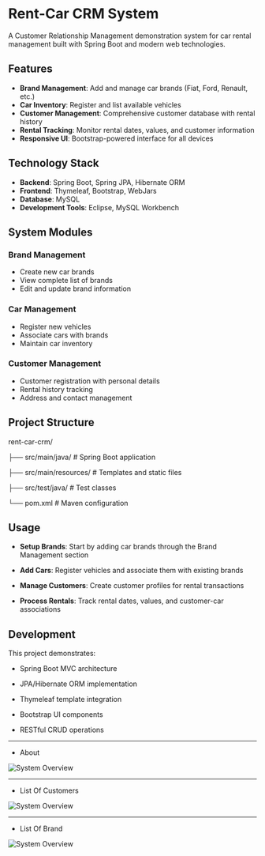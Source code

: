 # Rent-Car CRM System

A Customer Relationship Management demonstration system for car rental management built with Spring Boot and modern web technologies.

## Features

- **Brand Management**: Add and manage car brands (Fiat, Ford, Renault, etc.)
- **Car Inventory**: Register and list available vehicles
- **Customer Management**: Comprehensive customer database with rental history
- **Rental Tracking**: Monitor rental dates, values, and customer information
- **Responsive UI**: Bootstrap-powered interface for all devices

## Technology Stack

- **Backend**: Spring Boot, Spring JPA, Hibernate ORM
- **Frontend**: Thymeleaf, Bootstrap, WebJars
- **Database**: MySQL
- **Development Tools**: Eclipse, MySQL Workbench

## System Modules

### Brand Management
- Create new car brands
- View complete list of brands
- Edit and update brand information

### Car Management
- Register new vehicles
- Associate cars with brands
- Maintain car inventory

### Customer Management
- Customer registration with personal details
- Rental history tracking
- Address and contact management

## Project Structure
rent-car-crm/

├── src/main/java/ # Spring Boot application

├── src/main/resources/ # Templates and static files

├── src/test/java/ # Test classes

└── pom.xml # Maven configuration

## Usage
- **Setup Brands**: Start by adding car brands through the Brand Management section

- **Add Cars**: Register vehicles and associate them with existing brands

- **Manage Customers**: Create customer profiles for rental transactions

- **Process Rentals**: Track rental dates, values, and customer-car associations

## Development
This project demonstrates:

- Spring Boot MVC architecture

- JPA/Hibernate ORM implementation

- Thymeleaf template integration

- Bootstrap UI components

- RESTful CRUD operations

---

- About

![System Overview](src/assets/images/About.png)

---

- List Of Customers

![System Overview](src/assets/images/ListOfCustomers.png)

---

- List Of Brand

![System Overview](src/assets/images/ListOfBrand.png)